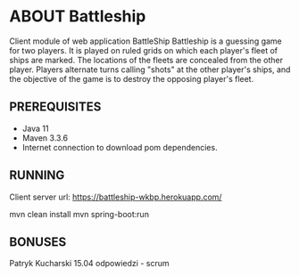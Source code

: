 # ABOUT Battleship

Client module of web application BattleShip
Battleship is a guessing game for two players. It is played on ruled grids on which each player's fleet of ships are marked.
The locations of the fleets are concealed from the other player. Players alternate turns calling "shots" at the other player's ships, 
and the objective of the game is to destroy the opposing player's fleet.

## PREREQUISITES

* Java 11
* Maven 3.3.6
* Internet connection to download pom dependencies. 
 
## RUNNING

Client server url: https://battleship-wkbp.herokuapp.com/

mvn clean install
mvn spring-boot:run 
 
## BONUSES
 
Patryk Kucharski 15.04 odpowiedzi - scrum
